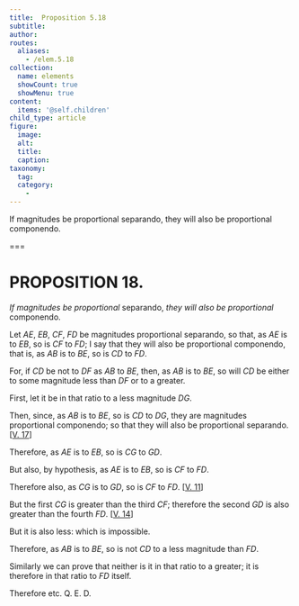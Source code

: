 ```yaml
---
title:  Proposition 5.18
subtitle: 
author:
routes:
  aliases:
    - /elem.5.18
collection:
  name: elements
  showCount: true
  showMenu: true
content:
  items: '@self.children'
child_type: article
figure:
  image:
  alt:
  title:
  caption:
taxonomy:
  tag:
  category:
    - 
---
```


<p><emph>If magnitudes be proportional</emph>
       <foreign lang="la">separando</foreign>, <emph>they will also be proportional</emph>
       <foreign lang="la">componendo</foreign>. </p>

===

<h1>PROPOSITION 18.</h1>
<p><em>If magnitudes be proportional</em>
       <foreign lang="la">separando</foreign>, <em>they will also be proportional</em>
       <foreign lang="la">componendo</foreign>. </p>

<p>Let <em>AE</em>, <em>EB</em>, <em>CF</em>, <em>FD</em> be magnitudes proportional <foreign lang="la">separando</foreign>, so that, as <em>AE</em> is to <em>EB</em>, so is <em>CF</em> to <em>FD</em>;  I say that they will also be proportional <foreign lang="la">componendo</foreign>, that is, as <em>AB</em> is to <em>BE</em>, so is <em>CD</em> to <em>FD</em>. </p>

<p>For, if <em>CD</em> be not to <em>DF</em> as <em>AB</em> to <em>BE</em>, then, as <em>AB</em> is to <em>BE</em>, so will <em>CD</em> be either to some magnitude less than <em>DF</em> or to a greater. </p>

<p>First, let it be in that ratio to a less magnitude <em>DG</em>. </p>

<p>Then, since, as <em>AB</em> is to <em>BE</em>, so is <em>CD</em> to <em>DG</em>, they are magnitudes proportional <foreign lang="la">componendo</foreign>; <span class="center">so that they will also be proportional <foreign lang="la">separando</foreign>. [<a href="/elem.5.17">V. 17</a>]</span>
      </p>

<p>Therefore, as <em>AE</em> is to <em>EB</em>, so is <em>CG</em> to <em>GD</em>. </p>

<p>But also, by hypothesis, <span class="center">as <em>AE</em> is to <em>EB</em>, so is <em>CF</em> to <em>FD</em>.</span>
      </p>

<p>Therefore also, as <em>CG</em> is to <em>GD</em>, so is <em>CF</em> to <em>FD</em>. [<a href="/elem.5.11">V. 11</a>] </p>

<p>But the first <em>CG</em> is greater than the third <em>CF</em>; <span class="center">therefore the second <em>GD</em> is also greater than the fourth <em>FD</em>. [<a href="/elem.5.14">V. 14</a>]</span>
      </p>

<p>But it is also less: which is impossible. </p>

<p>Therefore, as <em>AB</em> is to <em>BE</em>, so is not <em>CD</em> to a less magnitude than <em>FD</em>. <pb n="170"/></p>

<p>Similarly we can prove that neither is it in that ratio to a greater; <span class="center">it is therefore in that ratio to <em>FD</em> itself.</span>
      </p>

<p>Therefore etc. Q. E. D.</p>
